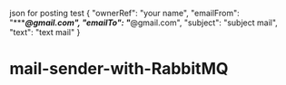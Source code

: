 json for posting test
{
    "ownerRef": "your name",
    "emailFrom": "**************@gmail.com",
    "emailTo": "***********@gmail.com",
    "subject": "subject mail",
    "text": "text mail"
}
# mail-sender-with-RabbitMQ

